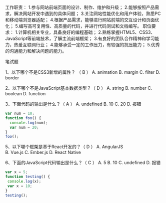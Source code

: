 工作职责：
1.参与网站前端页面的设计、制作、维护和升级； 
2.能够按照产品需求，解决网站开发中遇到的具体问题；
3.关注网站性能优化和用户体验，熟悉PC和移动端浏览器适配；
4.根据产品需求，能够进行网站前端的交互设计和页面优化； 
5.编写高可复用性、高质量的代码，并进行代码测试和文档编写。
职位要求：
1.计算机相关专业，具备良好的编程基础； 
2.熟练掌握HTML5、CSS3、JavaScript等前端技术，了解主流前端框架； 
3.有良好的团队合作精神和学习能力，热爱互联网行业； 
4.能够承受一定的工作压力，有较强的抗压能力；
5.优秀的沟通能力和解决问题的能力。


笔试题

1、以下哪个不是CSS3新增的属性？ （  B  ）
	A. animation
	B. margin 
	C. filter 
	D. border

2、以下哪个不是JavaScript基本数据类型？（  D  ）
	A. string 
	B. number 
	C. boolean 
	D. function

3、下面代码的输出是什么？（  A  ）
	A. undefined 
	B. 10 
	C. 20 
	D. 报错
```javaScript
var num = 10;
function foo() {
  console.log(num);
  var num = 20;
}
foo();
```

5、以下哪个框架是基于React开发的？（  D  ）
	A. AngularJS   
	B. Vue.js 
	C. Ember.js 
	D. React Native

6、下面的JavaScript代码输出是什么？（  C  ）
	A. 5 
	B. 10 
	C. undefined 
	D. 报错
```javaScript
var x = 5;
function testing() {
 console.log(x);
 var x = 10;
}
testing();
```
